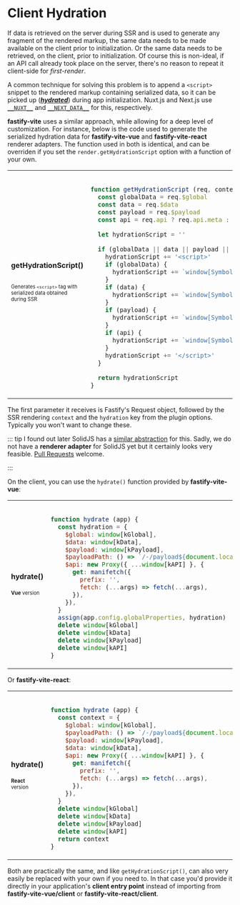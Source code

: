
# Client Hydration

If data is retrieved on the server during SSR and is used to generate any fragment of the rendered markup, the same data needs to be made available on the client prior to initialization. Or the same data needs to be retrieved, on the client, prior to initialization. Of course this is non-ideal, if an API call already took place on the server, there's no reason to repeat it client-side for _first-render_.

A common technique for solving this problem is to append a `<script>` snippet to the rendered markup containing serialized data, so it can be picked up (<b>[_hydrated_](https://en.wikipedia.org/wiki/Hydration_(web_development)
)</b>) during app initialization. Nuxt.js and Next.js use [`__NUXT__`][window-nuxt] and [`__NEXT_DATA__`][next-data] for this, respectively.

[window-nuxt]: https://github.com/nuxt/nuxt.js/blob/82e4c2dc5fa62be60876da7bb0ec271a921954bc/packages/vue-renderer/src/renderers/ssr.js
[next-data]: https://github.com/vercel/next.js/discussions/15117

<b>fastify-vite</b> uses a similar approach, while allowing for a deep level of customization. For instance, below is the code used to generate the serialized hydration data for <b>fastify-vite-vue</b> and <b>fastify-vite-react</b> renderer adapters. The function used in both is identical, and can be overriden if you set the `render.getHydrationScript` option with a function of your own.

<table class="infotable">
<tr style="width: 100%">
<td style="width: 20%">
<strong>getHydrationScript()</strong>
<br><br>
<span style="font-size: 0.7rem">

Generates `<script>` tag 
with serialized data
obtained during SSR

</span>
</td>
<td class="code-h" style="width: 80%">

```js

function getHydrationScript (req, context, hydration) {
  const globalData = req.$global
  const data = req.$data
  const payload = req.$payload
  const api = req.api ? req.api.meta : null

  let hydrationScript = ''

  if (globalData || data || payload || api) {
    hydrationScript += '<script>'
    if (globalData) {
      hydrationScript += `window[Symbol.for('kGlobal')] = ${devalue(globalData)}\n`
    }
    if (data) {
      hydrationScript += `window[Symbol.for('kData')] = ${devalue(data)}\n`
    }
    if (payload) {
      hydrationScript += `window[Symbol.for('kPayload')] = ${devalue(payload)}\n`
    }
    if (api) {
      hydrationScript += `window[Symbol.for('kAPI')] = ${devalue(api)}\n`
    }
    hydrationScript += '</script>'
  }

  return hydrationScript
}
```

</td>
</tr>
</table>

The first parameter it receives is Fastify's Request object, followed by the SSR rendering `context` and the `hydration` key from the plugin options. Typically you won't want to change these.

::: tip
I found out later SolidJS has a [similar abstraction][solid-js-hydration] for this. Sadly, we do not have a <b>renderer adapter</b> for SolidJS yet but it certainly looks very feasible. [Pull Requests]() welcome.

[solid-js-hydration]: https://www.solidjs.com/guide#hydration-script
:::

On the client, you can use the `hydrate()` function provided by <b>fastify-vite-vue</b>:

<table class="infotable">
<tr style="width: 100%">
<td style="width: 20%">
<strong>hydrate()</strong>
<br><br>
<span style="font-size: 0.7rem">
<b>Vue</b> version
</span>
</td>
<td class="code-h" style="width: 80%">

```js

function hydrate (app) {
  const hydration = {
    $global: window[kGlobal],
    $data: window[kData],
    $payload: window[kPayload],
    $payloadPath: () => `/-/payload${document.location.pathname}`,
    $api: new Proxy({ ...window[kAPI] }, {
      get: manifetch({
        prefix: '',
        fetch: (...args) => fetch(...args),
      }),
    }),
  }
  assign(app.config.globalProperties, hydration)
  delete window[kGlobal]
  delete window[kData]
  delete window[kPayload]
  delete window[kAPI]
}
```

</td>
</tr>
</table>

Or <b>fastify-vite-react</b>:

<table class="infotable">
<tr style="width: 100%">
<td style="width: 20%">
<strong>hydrate()</strong>
<br><br>
<span style="font-size: 0.7rem">
<b>React</b> version
</span>
</td>
<td class="code-h" style="width: 80%">

```js

function hydrate (app) {
  const context = {
    $global: window[kGlobal],
    $payloadPath: () => `/-/payload${document.location.pathname}`,
    $payload: window[kPayload],
    $data: window[kData],
    $api: new Proxy({ ...window[kAPI] }, {
      get: manifetch({
        prefix: '',
        fetch: (...args) => fetch(...args),
      }),
    }),
  }
  delete window[kGlobal]
  delete window[kData]
  delete window[kPayload]
  delete window[kAPI]
  return context
}
```

</td>
</tr>
</table>

Both are practically the same, and like `getHydrationScript()`, can also very easily be replaced with your own if you need to. In that case you'd provide it directly in your application's <b>client entry point</b> instead of importing from <b>fastify-vite-vue/client</b> or <b>fastify-vite-react/client</b>.